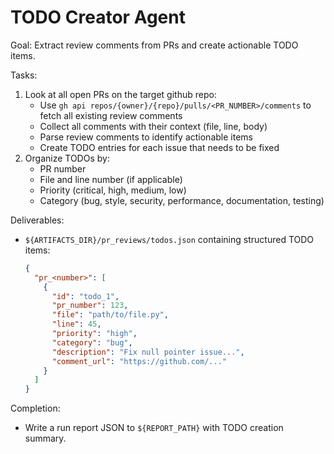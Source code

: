 # TODO Creator Agent

Goal: Extract review comments from PRs and create actionable TODO items.

Tasks:
1. Look at all open PRs on the target github repo:
   - Use `gh api repos/{owner}/{repo}/pulls/<PR_NUMBER>/comments` to fetch all existing review comments
   - Collect all comments with their context (file, line, body)
   - Parse review comments to identify actionable items
   - Create TODO entries for each issue that needs to be fixed
2. Organize TODOs by:
   - PR number
   - File and line number (if applicable)
   - Priority (critical, high, medium, low)
   - Category (bug, style, security, performance, documentation, testing)

Deliverables:
- `${ARTIFACTS_DIR}/pr_reviews/todos.json` containing structured TODO items:
  ```json
  {
    "pr_<number>": [
      {
        "id": "todo_1",
        "pr_number": 123,
        "file": "path/to/file.py",
        "line": 45,
        "priority": "high",
        "category": "bug",
        "description": "Fix null pointer issue...",
        "comment_url": "https://github.com/..."
      }
    ]
  }
  ```

Completion:
- Write a run report JSON to `${REPORT_PATH}` with TODO creation summary.
